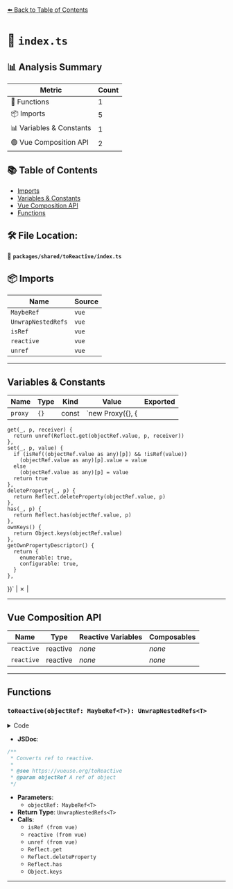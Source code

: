 [⬅️ Back to Table of Contents](../../../index.md)

# 📄 `index.ts`

## 📊 Analysis Summary

| Metric | Count |
|--------|-------|
| 🔧 Functions | 1 |
| 📦 Imports | 5 |
| 📊 Variables & Constants | 1 |
| 🟢 Vue Composition API | 2 |

## 📚 Table of Contents

- [Imports](#imports)
- [Variables & Constants](#variables-constants)
- [Vue Composition API](#vue-composition-api)
- [Functions](#functions)

## 🛠️ File Location:
📂 **`packages/shared/toReactive/index.ts`**

## 📦 Imports

| Name | Source |
|------|--------|
| `MaybeRef` | `vue` |
| `UnwrapNestedRefs` | `vue` |
| `isRef` | `vue` |
| `reactive` | `vue` |
| `unref` | `vue` |


---

## Variables & Constants

| Name | Type | Kind | Value | Exported |
|------|------|------|-------|----------|
| `proxy` | `{}` | const | `new Proxy({}, {
    get(_, p, receiver) {
      return unref(Reflect.get(objectRef.value, p, receiver))
    },
    set(_, p, value) {
      if (isRef((objectRef.value as any)[p]) && !isRef(value))
        (objectRef.value as any)[p].value = value
      else
        (objectRef.value as any)[p] = value
      return true
    },
    deleteProperty(_, p) {
      return Reflect.deleteProperty(objectRef.value, p)
    },
    has(_, p) {
      return Reflect.has(objectRef.value, p)
    },
    ownKeys() {
      return Object.keys(objectRef.value)
    },
    getOwnPropertyDescriptor() {
      return {
        enumerable: true,
        configurable: true,
      }
    },
  })` | ✗ |


---

## Vue Composition API

| Name | Type | Reactive Variables | Composables |
|------|------|-------------------|-------------|
| `reactive` | reactive | *none* | *none* |
| `reactive` | reactive | *none* | *none* |


---

## Functions

### `toReactive(objectRef: MaybeRef<T>): UnwrapNestedRefs<T>`

<details><summary>Code</summary>

```ts
export function toReactive<T extends object>(
  objectRef: MaybeRef<T>,
): UnwrapNestedRefs<T> {
  if (!isRef(objectRef))
    return reactive(objectRef)

  const proxy = new Proxy({}, {
    get(_, p, receiver) {
      return unref(Reflect.get(objectRef.value, p, receiver))
    },
    set(_, p, value) {
      if (isRef((objectRef.value as any)[p]) && !isRef(value))
        (objectRef.value as any)[p].value = value
      else
        (objectRef.value as any)[p] = value
      return true
    },
    deleteProperty(_, p) {
      return Reflect.deleteProperty(objectRef.value, p)
    },
    has(_, p) {
      return Reflect.has(objectRef.value, p)
    },
    ownKeys() {
      return Object.keys(objectRef.value)
    },
    getOwnPropertyDescriptor() {
      return {
        enumerable: true,
        configurable: true,
      }
    },
  })

  return reactive(proxy) as UnwrapNestedRefs<T>
}
```
</details>

- **JSDoc**:
```ts
/**
 * Converts ref to reactive.
 *
 * @see https://vueuse.org/toReactive
 * @param objectRef A ref of object
 */
```

- **Parameters**:
  - `objectRef: MaybeRef<T>`
- **Return Type**: `UnwrapNestedRefs<T>`
- **Calls**:
  - `isRef (from vue)`
  - `reactive (from vue)`
  - `unref (from vue)`
  - `Reflect.get`
  - `Reflect.deleteProperty`
  - `Reflect.has`
  - `Object.keys`

---